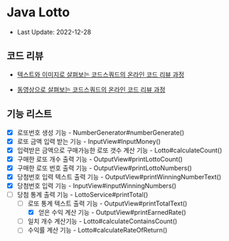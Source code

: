 # Java Lotto

- Last Update: 2022-12-28

## 코드 리뷰

* [텍스트와 이미지로 살펴보는 코드스쿼드의 온라인 코드 리뷰 과정](https://github.com/code-squad/codesquad-docs/blob/master/codereview/README.md)

* [동영상으로 살펴보는 코드스쿼드의 온라인 코드 리뷰 과정](https://youtube.com/watch?v=lFinZfu3QO0&si=EnSIkaIECMiOmarE)

## 기능 리스트 
- [x] 로또번호 생성 기능  - NumberGenerator#numberGenerate()
- [x] 로또 금액 입력 받는 기능  - InputView#InputMoney() 
- [x] 입력받은 금액으로 구매가능한 로또 갯수 계산 기능 - Lotto#calculateCount()
- [x] 구매한 로또 개수 출력 기능 - OutputView#printLottoCount()
- [x] 구매한 로또 번호 출력 기능 - OutputView#printLottoNumbers()
- [x] 당첨번호 입력 텍스트 출력 기능 - OutputView#printWinningNumberText()
- [x] 당첨번호 입력 기능 - InputView#inputWinningNumbers()
- [ ] 당첨 통계 출력 기능 - LottoService#printTotal()
  - [ ] 로또 통계 텍스트 출력 기능 - OutputView#printTotalText()
    - [x] 얻은 수익 계산 기능 - OutputView#printEarnedRate()
  - [ ] 일치 개수 계산기능 - Lotto#calculateContainsCount()
  - [ ] 수익률 계산 기능 - Lotto#calculateRateOfReturn()